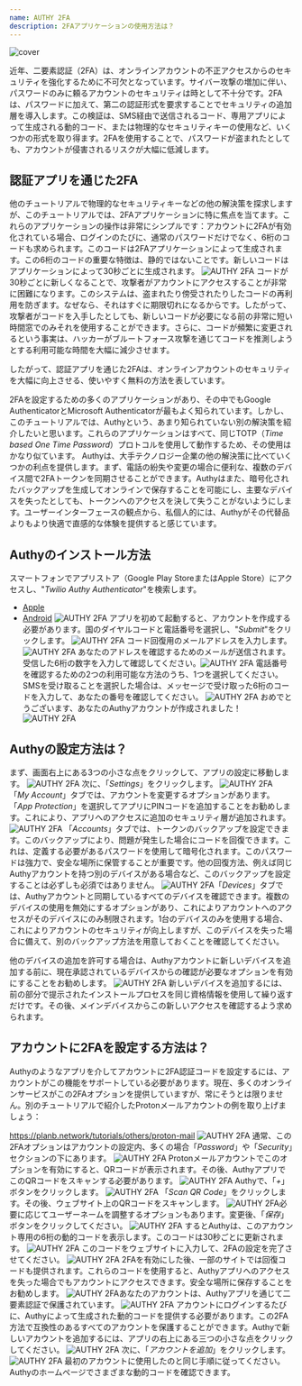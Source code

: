 ```yaml
---
name: AUTHY 2FA
description: 2FAアプリケーションの使用方法は？
---
```

![cover](assets/cover.webp)

近年、二要素認証（2FA）は、オンラインアカウントの不正アクセスからのセキュリティを強化するために不可欠となっています。サイバー攻撃の増加に伴い、パスワードのみに頼るアカウントのセキュリティは時として不十分です。2FAは、パスワードに加えて、第二の認証形式を要求することでセキュリティの追加層を導入します。この検証は、SMS経由で送信されるコード、専用アプリによって生成される動的コード、または物理的なセキュリティキーの使用など、いくつかの形式を取り得ます。2FAを使用することで、パスワードが盗まれたとしても、アカウントが侵害されるリスクが大幅に低減します。

## 認証アプリを通じた2FA

他のチュートリアルで物理的なセキュリティキーなどの他の解決策を探求しますが、このチュートリアルでは、2FAアプリケーションに特に焦点を当てます。これらのアプリケーションの操作は非常にシンプルです：アカウントに2FAが有効化されている場合、ログインのたびに、通常のパスワードだけでなく、6桁のコードも求められます。このコードは2FAアプリケーションによって生成されます。この6桁のコードの重要な特徴は、静的ではないことです。新しいコードはアプリケーションによって30秒ごとに生成されます。
![AUTHY 2FA](assets/notext/01.webp)
コードが30秒ごとに新しくなることで、攻撃者がアカウントにアクセスすることが非常に困難になります。このシステムは、盗まれたり傍受されたりしたコードの再利用を防ぎます。なぜなら、それはすぐに期限切れになるからです。したがって、攻撃者がコードを入手したとしても、新しいコードが必要になる前の非常に短い時間窓でのみそれを使用することができます。さらに、コードが頻繁に変更されるという事実は、ハッカーがブルートフォース攻撃を通じてコードを推測しようとする利用可能な時間を大幅に減少させます。

したがって、認証アプリを通じた2FAは、オンラインアカウントのセキュリティを大幅に向上させる、使いやすく無料の方法を表しています。

2FAを設定するための多くのアプリケーションがあり、その中でもGoogle AuthenticatorとMicrosoft Authenticatorが最もよく知られています。しかし、このチュートリアルでは、Authyという、あまり知られていない別の解決策を紹介したいと思います。これらのアプリケーションはすべて、同じTOTP（*Time based One Time Password*）プロトコルを使用して動作するため、その使用はかなり似ています。
Authyは、大手テクノロジー企業の他の解決策に比べていくつかの利点を提供します。まず、電話の紛失や変更の場合に便利な、複数のデバイス間で2FAトークンを同期させることができます。Authyはまた、暗号化されたバックアップを生成してオンラインで保存することを可能にし、主要なデバイスを失ったとしても、トークンへのアクセスを決して失うことがないようにします。ユーザーインターフェースの観点から、私個人的には、Authyがその代替品よりもより快適で直感的な体験を提供すると感じています。

## Authyのインストール方法

スマートフォンでアプリストア（Google Play StoreまたはApple Store）にアクセスし、"*Twilio Authy Authenticator*"を検索します。

- [Apple](https://apps.apple.com/us/app/twilio-authy/id494168017)
- [Android](https://play.google.com/store/apps/details?id=com.authy.authy)
![AUTHY 2FA](assets/notext/02.webp)
アプリを初めて起動すると、アカウントを作成する必要があります。国のダイヤルコードと電話番号を選択し、"*Submit*"をクリックします。
![AUTHY 2FA](assets/notext/03.webp)
コード回復用のメールアドレスを入力します。
![AUTHY 2FA](assets/notext/04.webp)
あなたのアドレスを確認するためのメールが送信されます。受信した6桁の数字を入力して確認してください。![AUTHY 2FA](assets/notext/05.webp)
電話番号を確認するための2つの利用可能な方法のうち、1つを選択してください。SMSを受け取ることを選択した場合は、メッセージで受け取った6桁のコードを入力して、あなたの番号を確認してください。
![AUTHY 2FA](assets/notext/06.webp)
おめでとうございます、あなたのAuthyアカウントが作成されました！
![AUTHY 2FA](assets/notext/07.webp)
## Authyの設定方法は？

まず、画面右上にある3つの小さな点をクリックして、アプリの設定に移動します。
![AUTHY 2FA](assets/notext/08.webp)
次に、「*Settings*」をクリックします。
![AUTHY 2FA](assets/notext/09.webp)
「*My Account*」タブでは、アカウントを変更するオプションがあります。「*App Protection*」を選択してアプリにPINコードを追加することをお勧めします。これにより、アプリへのアクセスに追加のセキュリティ層が追加されます。
![AUTHY 2FA](assets/notext/10.webp)
「*Accounts*」タブでは、トークンのバックアップを設定できます。このバックアップにより、問題が発生した場合にコードを回復できます。これは、定義する必要があるパスワードを使用して暗号化されます。このパスワードは強力で、安全な場所に保管することが重要です。他の回復方法、例えば同じAuthyアカウントを持つ別のデバイスがある場合など、このバックアップを設定することは必ずしも必須ではありません。
![AUTHY 2FA](assets/notext/11.webp)「*Devices*」タブでは、Authyアカウントと同期しているすべてのデバイスを確認できます。複数のデバイスの使用を無効にするオプションがあり、これによりアカウントへのアクセスがそのデバイスにのみ制限されます。1台のデバイスのみを使用する場合、これによりアカウントのセキュリティが向上しますが、このデバイスを失った場合に備えて、別のバックアップ方法を用意しておくことを確認してください。

他のデバイスの追加を許可する場合は、Authyアカウントに新しいデバイスを追加する前に、現在承認されているデバイスからの確認が必要なオプションを有効にすることをお勧めします。
![AUTHY 2FA](assets/notext/12.webp)
新しいデバイスを追加するには、前の部分で提示されたインストールプロセスを同じ資格情報を使用して繰り返すだけです。その後、メインデバイスからこの新しいアクセスを確認するよう求められます。

## アカウントに2FAを設定する方法は？

Authyのようなアプリを介してアカウントに2FA認証コードを設定するには、アカウントがこの機能をサポートしている必要があります。現在、多くのオンラインサービスがこの2FAオプションを提供していますが、常にそうとは限りません。別のチュートリアルで紹介したProtonメールアカウントの例を取り上げましょう：

https://planb.network/tutorials/others/proton-mail
![AUTHY 2FA](assets/notext/13.webp)
通常、この2FAオプションはアカウントの設定内、多くの場合「*Password*」や「*Security*」セクションの下にあります。
![AUTHY 2FA](assets/notext/14.webp)
Protonメールアカウントでこのオプションを有効にすると、QRコードが表示されます。その後、AuthyアプリでこのQRコードをスキャンする必要があります。
![AUTHY 2FA](assets/notext/15.webp)
Authyで、「*+*」ボタンをクリックします。
![AUTHY 2FA](assets/notext/16.webp)
「*Scan QR Code*」をクリックします。その後、ウェブサイト上のQRコードをスキャンします。
![AUTHY 2FA](assets/notext/17.webp)必要に応じてユーザーネームを調整するオプションもあります。変更後、「*保存*」ボタンをクリックしてください。
![AUTHY 2FA](assets/notext/18.webp)
するとAuthyは、このアカウント専用の6桁の動的コードを表示します。このコードは30秒ごとに更新されます。
![AUTHY 2FA](assets/notext/19.webp)
このコードをウェブサイトに入力して、2FAの設定を完了させてください。
![AUTHY 2FA](assets/notext/20.webp)
2FAを有効にした後、一部のサイトでは回復コードも提供されます。これらのコードを使用すると、Authyアプリへのアクセスを失った場合でもアカウントにアクセスできます。安全な場所に保存することをお勧めします。
![AUTHY 2FA](assets/notext/21.webp)あなたのアカウントは、Authyアプリを通じて二要素認証で保護されています。
![AUTHY 2FA](assets/notext/22.webp)
アカウントにログインするたびに、Authyによって生成された動的コードを提供する必要があります。この2FA方法で互換性のあるすべてのアカウントを保護することができます。Authyで新しいアカウントを追加するには、アプリの右上にある三つの小さな点をクリックしてください。
![AUTHY 2FA](assets/notext/23.webp)
次に、「*アカウントを追加*」をクリックします。
![AUTHY 2FA](assets/notext/24.webp)
最初のアカウントに使用したのと同じ手順に従ってください。Authyのホームページでさまざまな動的コードを確認できます。